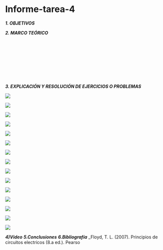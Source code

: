 # Informe-tarea-4

***1. OBJETIVOS***

***2. MARCO TEÓRICO*** 

![]()

![]()

![]()

![]()

![]()

![]()

![]()

![]()

![]()

![]()

***3. EXPLICACIÓN Y RESOLUCIÓN DE EJERCICIOS O PROBLEMAS***

![](https://github.com/smvaca2/Informe-tarea-4/blob/de8d2a5ba6de0ecf1995ee7d49376f051d515911/1.PNG)

![](https://github.com/smvaca2/Informe-tarea-4/blob/de8d2a5ba6de0ecf1995ee7d49376f051d515911/2.PNG)

![](https://github.com/smvaca2/Informe-tarea-4/blob/de8d2a5ba6de0ecf1995ee7d49376f051d515911/3.PNG)

![](https://github.com/smvaca2/Informe-tarea-4/blob/de8d2a5ba6de0ecf1995ee7d49376f051d515911/4.PNG)

![](https://github.com/smvaca2/Informe-tarea-4/blob/de8d2a5ba6de0ecf1995ee7d49376f051d515911/5.PNG)

![](https://github.com/smvaca2/Informe-tarea-4/blob/de8d2a5ba6de0ecf1995ee7d49376f051d515911/6.PNG)

![](https://github.com/smvaca2/Informe-tarea-4/blob/de8d2a5ba6de0ecf1995ee7d49376f051d515911/7.PNG)

![](https://github.com/smvaca2/Informe-tarea-4/blob/de8d2a5ba6de0ecf1995ee7d49376f051d515911/8.PNG)

![](https://github.com/smvaca2/Informe-tarea-4/blob/9da9a6ea5b6f1353b2a937266b6e3adfcd052c76/9.PNG)

![](https://github.com/smvaca2/Informe-tarea-4/blob/9da9a6ea5b6f1353b2a937266b6e3adfcd052c76/10.PNG)

![](https://github.com/smvaca2/Informe-tarea-4/blob/9da9a6ea5b6f1353b2a937266b6e3adfcd052c76/11.PNG)

![](https://github.com/smvaca2/Informe-tarea-4/blob/9da9a6ea5b6f1353b2a937266b6e3adfcd052c76/12.PNG)

![](https://github.com/smvaca2/Informe-tarea-4/blob/9da9a6ea5b6f1353b2a937266b6e3adfcd052c76/13.PNG)

![](https://github.com/smvaca2/Informe-tarea-4/blob/9da9a6ea5b6f1353b2a937266b6e3adfcd052c76/14.PNG)

![](https://github.com/smvaca2/Informe-tarea-4/blob/9da9a6ea5b6f1353b2a937266b6e3adfcd052c76/15.PNG)

***4)Video***
***5.Conclusiones***
***6.Bibliografía***
_Floyd, T. L. (2007). Principios de circuitos electricos (8.a ed.). Pearso
